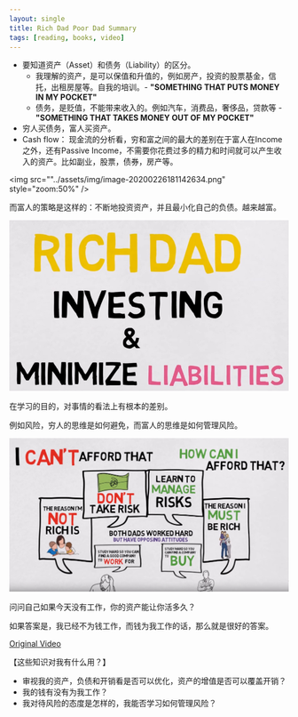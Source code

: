 ```yaml
---
layout: single
title: Rich Dad Poor Dad Summary
tags: [reading, books, video]
---
```




- 要知道资产（Asset）和债务（Liability）的区分。
  - 我理解的资产，是可以保值和升值的，例如房产，投资的股票基金，信托，出租房屋等。自我的培训。- **"SOMETHING THAT PUTS MONEY IN MY POCKET"**
  - 债务，是贬值，不能带来收入的。例如汽车，消费品，奢侈品，贷款等 - **"SOMETHING THAT TAKES MONEY OUT OF MY POCKET"**
- 穷人买债务，富人买资产。
- Cash flow： 现金流的分析看，穷和富之间的最大的差别在于富人在Income之外，还有Passive Income，不需要你花费过多的精力和时间就可以产生收入的资产。比如副业，股票，债券，房产等。

<img src=""../assets/img/image-20200226181142634.png" style="zoom:50%" />

而富人的策略是这样的：不断地投资资产，并且最小化自己的负债。越来越富。

![image-20200226181258393](../assets/img/image-20200226181258393.png)

在学习的目的，对事情的看法上有根本的差别。

例如风险，穷人的思维是如何避免，而富人的思维是如何管理风险。

![image-20200226181631404](../assets/img/image-20200226181631404.png)



问问自己如果今天没有工作，你的资产能让你活多久？

如果答案是，我已经不为钱工作，而钱为我工作的话，那么就是很好的答案。

[Original Video](https://www.youtube.com/watch?v=TcNpoc-lF0M)

【这些知识对我有什么用？】

- 审视我的资产，负债和开销看是否可以优化，资产的增值是否可以覆盖开销？
- 我的钱有没有为我工作？
- 我对待风险的态度是怎样的，我能否学习如何管理风险？

